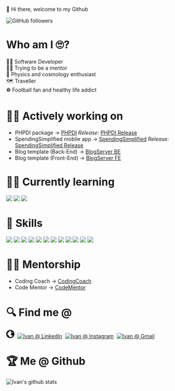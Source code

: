 👋 Hi there, welcome to my Github 

![GitHub followers](https://img.shields.io/github/followers/IvanGrigorov?label=Follow&style=social) 

# Who am I 🙄?
👨‍💻 Software Developer  
👨‍🏫 Trying to be a mentor  
🌌 Physics and cosmology enthusiast  
🗺️ Traveller  
⚽ Football fan and healthy life addict  

# 👷‍♂️ Actively working on

* PHPDI package -> [PHPDI] *Release:* [PHPDI Release][PHPDIRelease]
* SpendingSimplified mobile app -> [SpendingSimplified] *Release:* [SpendingSimplified Release][SpendingSimplifiedRelease]
* Blog template (Back-End) -> [BlogServer BE][BlogServer]
* Blog template (Front-End) -> [BlogServer FE][BlogClient]

# 👨‍🎓 Currently learning 

![](https://img.shields.io/badge/CSharp-ASP.NET(Core)-informational?style=flat&logo=.Net&logoColor=white&color=3382ED)
![](https://img.shields.io/badge/Azure-Service-informational?style=flat&logo=Azure&logoColor=white&color=3382ED)
![](https://img.shields.io/badge/JS-Angular-informational?style=flat&logo=Angular&logoColor=white&color=DD0031)

# 💪 Skills

![](https://img.shields.io/badge/PHP-Language-informational?style=flat&logo=PHP&logoColor=white&color=green) ![](https://img.shields.io/badge/JS-Language-informational?style=flat&logo=Javascript&logoColor=white&color=green) ![](https://img.shields.io/badge/JS-ExtJs-informational?style=flat&logo=ExtJs&logoColor=white&color=green) ![](https://img.shields.io/badge/JS-NodeJS-informational?style=flat&logo=Node.Js&logoColor=white&color=green) ![](https://img.shields.io/badge/DB-MySQL-informational?style=flat&logo=MySQL&logoColor=white&color=green) ![](https://img.shields.io/badge/DB-Mongo-informational?style=flat&logo=MongoDB&logoColor=white&color=green) ![](https://img.shields.io/badge/CSharp-Language-informational?style=flat&logo=CSharp&logoColor=white&color=green) ![](https://img.shields.io/badge/Java-Language-informational?style=flat&logo=Java&logoColor=white&color=green) ![](https://img.shields.io/badge/JS-Nativescript-informational?style=flat&logo=Nativescript&logoColor=white&color=green) ![](https://img.shields.io/badge/PHP-Symfony-informational?style=flat&logo=Symfony&logoColor=white&color=green) ![](https://img.shields.io/badge/Web-Boostrap-informational?style=flat&logo=Boostrap&logoColor=white&color=green) ![](https://img.shields.io/badge/GIT-Tool-informational?style=flat&logo=Git&logoColor=white&color=green)

# 👨‍🏫 Mentorship

* Coding Coach -> [CodingCoach][CodingCoach]
* Code Mentor -> [CodeMentor][CodeMentor]

# 🔍 Find me @

[<img alt="Ivan @ Blog" width="22px" src="https://raw.githubusercontent.com/iconic/open-iconic/master/svg/globe.svg" />][Blog] &nbsp;[<img alt="Ivan @ LinkedIn" width="22px" src="https://cdn.jsdelivr.net/npm/simple-icons@v3/icons/linkedin.svg" />][LinkedIn]&nbsp; [<img alt="Ivan @ Instagram" width="22px" src="https://cdn.jsdelivr.net/npm/simple-icons@v3/icons/instagram.svg" />][Insta]&nbsp; [<img alt="Ivan @ Gmail" width="22px" src="https://cdn.jsdelivr.net/npm/simple-icons@v3/icons/gmail.svg" />][Email]

# 🏆 Me @ Github

![Ivan's github stats](https://github-readme-stats.vercel.app/api?username=IvanGrigorov&show_icons=true&theme=vue-dark)

[PHPDIRelease]: https://packagist.org/packages/ivangrigorov/php-simple-dicontainer
[SpendingSimplifiedRelease]: https://play.google.com/store/apps/details?id=org.nativescript.CostingApp&hl=en
[PHPDI]: https://github.com/IvanGrigorov/PHPDI
[SpendingSimplified]: https://github.com/IvanGrigorov/SpendingSimplified
[BlogClient]: https://github.com/IvanGrigorov/Blog
[BlogServer]: https://github.com/IvanGrigorov/Blog
[Insta]: https://www.instagram.com/grigorov_ik/
[LinkedIn]: https://www.linkedin.com/in/ivan-grigorov-0527b0ba/
[Email]: mailto:ivangrigorov9@gmail.com
[Blog]: https://ivanit.eu
[CodingCoach]: https://mentors.codingcoach.io/?country=BG&name=Ivan+Grigorov
[CodeMentor]: https://www.codementor.io/@ivangrigorov9
